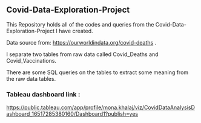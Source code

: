## Covid-Data-Exploration-Project

This Repository holds all of the codes and queries from the Covid-Data-Exploration-Project I have created.

Data source from: https://ourworldindata.org/covid-deaths .

I separate two tables from raw data called Covid_Deaths and Covid_Vaccinations.

There are some SQL queries on the tables to extract some meaning from the raw data tables.

### Tableau dashboard link :

https://public.tableau.com/app/profile/mona.khalaj/viz/CovidDataAnalysisDashboard_16517285380160/Dashboard1?publish=yes


